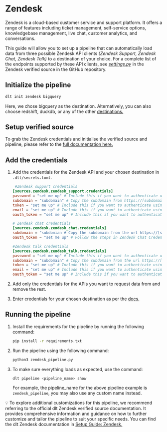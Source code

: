 # Zendesk

Zendesk is a cloud-based customer service and support platform. It offers a range of features including ticket management, self-service options, knowledgebase management, live chat, customer analytics, and conversations.

This guide will allow you to set up a pipeline that can automatically load data from three possible Zendesk API clients *(Zendesk Support, Zendesk Chat, Zendesk Talk)* to a destination of your choice. For a complete list of the endpoints supported by these API clients, see *[settings.py](https://github.com/dlt-hub/verified-sources/blob/master/sources/zendesk/settings.py)* in the Zendesk verified source in the GitHub repository.

## Initialize the pipeline

```bash
dlt init zendesk bigquery
```
Here, we chose bigquery as the destination. Alternatively, you can also choose redshift, duckdb, or any of the other [destinations.](https://dlthub.com/docs/dlt-ecosystem/destinations/)

## Setup verified source

To grab the Zendesk credentials and initialise the verified source and pipeline, please refer to the [full documentation here.](https://dlthub.com/docs/dlt-ecosystem/verified-sources/zendesk)

## Add the credentials

1. Add the credentials for the Zendesk API and your chosen destination in `.dlt/secrets.toml`.
    ```toml
     #Zendesk support credentials
    [sources.zendesk.zendesk_support.credentials]
    password = "set me up" # Include this if you want to authenticate using subdomain + email address + password
    subdomain = "subdomain" # Copy the subdomain from https://[subdomain].zendesk.com
    token = "set me up" # Include this if you want to authenticate using the API token
    email = "set me up" # Include this if you want to authenticate using subdomain + email + password
    oauth_token = "set me up" # Include this if you want to authenticate using an OAuth token

    # Zendesk chat credentials
    [sources.zendesk.zendesk_chat.credentials]
    subdomain = "subdomian # Copy the subdomain from the url https://[subdomain].zendesk.com
    oauth_token = "set me up" # Follow the steps in Zendesk Chat Credentials to get this token

    #Zendesk talk credentials
    [sources.zendesk.zendesk_talk.credentials]
    password = "set me up" # Include this if you want to authenticate using subdomain + email + password
    subdomain = "subdomain" # Copy the subdomain from the url https://[subdomain].zendesk.com
    token = "set me up" # Include this if you want to authenticate using the API token
    email = "set me up" # Include this if you want to authenticate using subdomain + email + password
    oauth_token = "set me up" # Include this if you want to authenticate using an OAuth token
    ```

2. Add only the credentials for the APIs you want to request data from and remove the rest.
3. Enter credentials for your chosen destination as per the [docs.](https://dlthub.com/docs/dlt-ecosystem/destinations/)

## Running the pipeline

1. Install the requirements for the pipeline by running the following command:
    ```bash
    pip install -r requirements.txt
    ```

2. Run the pipeline using the following command:
    ```bash
    python3 zendesk_pipeline.py
    ```

3. To make sure everything loads as expected, use the command:
    ```bash
    dlt pipeline <pipeline_name> show
    ```
    For example, the pipeline_name for the above pipeline example is `zendesk_pipeline`, you may also use any custom name instead.



💡 To explore additional customizations for this pipeline, we recommend referring to the official dlt Zendesk verified source documentation. It provides comprehensive information and guidance on how to further customize and tailor the pipeline to suit your specific needs. You can find the dlt Zendesk documentation in [Setup Guide: Zendesk.](https://dlthub.com/docs/dlt-ecosystem/verified-sources/zendesk)
